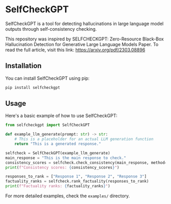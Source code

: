 # SelfCheckGPT
SelfCheckGPT is a tool for detecting hallucinations in large language model outputs through self-consistency checking.

This repository was inspired by SELFCHECKGPT: Zero-Resource Black-Box Hallucination Detection for Generative Large Language Models Paper.
To read the full article, visit this link: https://arxiv.org/pdf/2303.08896

## Installation

You can install SelfCheckGPT using pip:

```bash
pip install selfcheckgpt
```

## Usage

Here's a basic example of how to use SelfCheckGPT:

```python
from selfcheckgpt import SelfCheckGPT

def example_llm_generate(prompt: str) -> str:
    # This is a placeholder for an actual LLM generation function
    return "This is a generated response."

selfcheck = SelfCheckGPT(example_llm_generate)
main_response = "This is the main response to check."
consistency_scores = selfcheck.check_consistency(main_response, method="nli")
print(f"Consistency scores: {consistency_scores}")

responses_to_rank = ["Response 1", "Response 2", "Response 3"]
factuality_ranks = selfcheck.rank_factuality(responses_to_rank)
print(f"Factuality ranks: {factuality_ranks}")
```

For more detailed examples, check the `examples/` directory.
